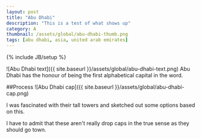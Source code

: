 ```yaml
---
layout: post
title: "Abu Dhabi"
description: "This is a test of what shows up"
category: A
thumbnail: /assets/global/abu-dhabi-thumb.png
tags: [abu dhabi, asia, united arab emirates]
---
```

{% include JB/setup %}

![Abu Dhabi text]({{ site.baseurl }}/assets/global/abu-dhabi-text.png)
Abu Dhabi has the honour of being the first alphabetical capital in the word.

##Process
![Abu Dhabi cap]({{ site.baseurl }}/assets/global/abu-dhabi-cap.png)

I was fascinated with their tall towers and sketched out some options based on this.

I have to admit that these aren't really drop caps in the true sense as they should go town. 
